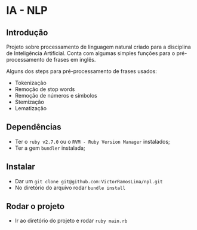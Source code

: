 # IA - NLP

## Introdução

Projeto sobre processamento de linguagem natural criado para a disciplina de Inteligência Artificial.
Conta com algumas simples funções para o pré-processamento de frases em inglês.

Alguns dos steps para pré-processamento de frases usados:

- Tokenização
- Remoção de stop words
- Remoção de números e símbolos
- Stemização
- Lematização

## Dependências

- Ter o `ruby v2.7.0` ou o `RVM - Ruby Version Manager` instalados;
- Ter a gem `bundler` instalada;

## Instalar

- Dar um `git clone git@github.com:VictorRamosLima/npl.git`
- No diretório do arquivo rodar `bundle install`

## Rodar o projeto

- Ir ao diretório do projeto e rodar `ruby main.rb`
